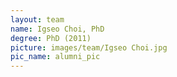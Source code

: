 ```yaml
---
layout: team
name: Igseo Choi, PhD
degree: PhD (2011)
picture: images/team/Igseo Choi.jpg
pic_name: alumni_pic
---
```

